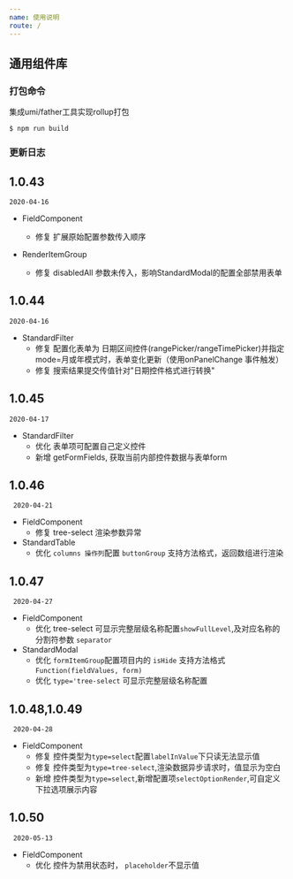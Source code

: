```yaml
---
name: 使用说明
route: /
---
```

## 通用组件库

### 打包命令
集成umi/father工具实现rollup打包

```
$ npm run build
```

### 更新日志

## 1.0.43
`2020-04-16`

- FieldComponent
  - 修复 扩展原始配置参数传入顺序
  
- RenderItemGroup
  - 修复 disabledAll 参数未传入，影响StandardModal的配置全部禁用表单

## 1.0.44
`2020-04-16`
- StandardFilter
  - 修复 配置化表单为 日期区间控件(rangePicker/rangeTimePicker)并指定mode=月或年模式时，表单变化更新（使用onPanelChange 事件触发）
  - 修复 搜索结果提交传值针对"日期控件格式进行转换"

## 1.0.45
`2020-04-17`
- StandardFilter
  - 优化 表单项可配置自己定义控件
  - 新增 getFormFields, 获取当前内部控件数据与表单form

## 1.0.46
` 2020-04-21`
- FieldComponent
  - 修复 tree-select 渲染参数异常
- StandardTable
  - 优化 `columns 操作列`配置 `buttonGroup` 支持方法格式，返回数组进行渲染

## 1.0.47
` 2020-04-27`
- FieldComponent
  - 优化 tree-select 可显示完整层级名称配置`showFullLevel`,及对应名称的分割符参数 `separator`
- StandardModal
  - 优化 `formItemGroup`配置项目内的 `isHide` 支持方法格式`Function(fieldValues, form)`
  - 优化 `type='tree-select` 可显示完整层级名称配置


## 1.0.48,1.0.49
` 2020-04-28`
- FieldComponent
   - 修复 控件类型为`type=select`配置`labelInValue`下只读无法显示值
   - 修复 控件类型为`type=tree-select`,渲染数据异步请求时，值显示为空白
   - 新增 控件类型为`type=select`,新增配置项`selectOptionRender`,可自定义下拉选项展示内容

## 1.0.50
` 2020-05-13`
- FieldComponent
   - 优化 控件为禁用状态时， `placeholder`不显示值
